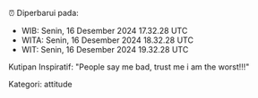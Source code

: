⏰ Diperbarui pada:
- WIB: Senin, 16 Desember 2024 17.32.28 UTC
- WITA: Senin, 16 Desember 2024 18.32.28 UTC
- WIT: Senin, 16 Desember 2024 19.32.28 UTC

Kutipan Inspiratif:
"People say me bad, trust me i am the worst!!!"


Kategori: attitude


